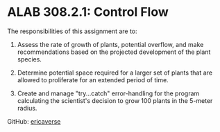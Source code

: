 # ALAB 308.2.1: Control Flow

The responsibilities of this assignment are to:

1. Assess the rate of growth of plants, potential overflow, and make recommendations based on the projected development of the plant species.

2. Determine potential space required for a larger set of plants that are allowed to proliferate for an extended period of time.

3. Create and manage "try...catch" error-handling for the program calculating the scientist's decision to grow 100 plants in the 5-meter radius.

GitHub: [ericaverse](https://github.com/ericaverse)
